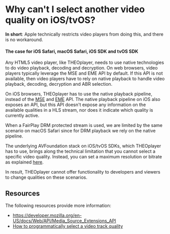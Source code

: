 # Why can't I select another video quality on iOS/tvOS?

**In short**: Apple technically restricts video players from doing this, and there is no workaround.

#### The case for iOS Safari, macOS Safari, iOS SDK and tvOS SDK

Any HTML5 video player, like THEOplayer, needs to use native technologies to do video playback, decoding and decryption. On web browsers, video players typically leverage the MSE and EME API by default. If this API is not available, then video players have to rely on native playback to handle video playback, decoding, decryption and ABR selection.

On iOS browsers, THEOplayer has to use the native playback pipeline, instead of the [MSE](https://developer.mozilla.org/en-US/docs/Web/API/Media_Source_Extensions_API) and [EME](https://developer.mozilla.org/en-US/docs/Web/API/Encrypted_Media_Extensions_API) API. The native playback pipeline on iOS also exposes an API, but this API doesn't expose any information on the available qualities in a HLS stream, nor does it indicate which quality is currently active.

When a FairPlay DRM protected stream is used, we are limited by the same scenario on macOS Safari since for DRM playback we rely on the native pipeline.

The underlying AVFoundation stack on iOS/tvOS SDKs, which THEOplayer has to use, brings along the technical limitation that you cannot select a specific video quality. Instead, you can set a maximum resolution or bitrate as explained [here](../how-to-guides/06-mediatrack/03-how-to-select-video-track-quality.md#ios-tvos-sdk).

In result, THEOplayer cannot offer functionality to developers and viewers to change qualities on these scenarios.

## Resources

The following resources provide more information:

- https://developer.mozilla.org/en-US/docs/Web/API/Media_Source_Extensions_API
- [How to programmatically select a video track quality](../how-to-guides/06-mediatrack/03-how-to-select-video-track-quality.md#ios-tvos-sdk)
